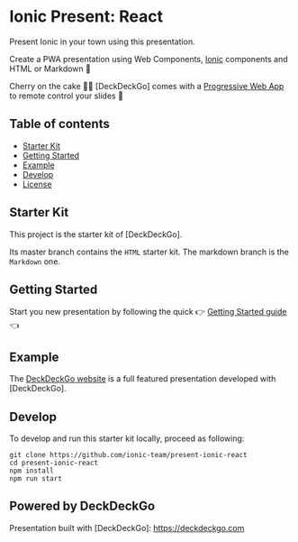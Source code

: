 # Ionic Present: React

Present Ionic in your town using this presentation.

Create a PWA presentation using Web Components, [Ionic](http://ionicframework.com) components and HTML or Markdown 🚀

Cherry on the cake 🍒🎂 [DeckDeckGo] comes with a [Progressive Web App](https://deckdeckgo.app) to remote control your slides 📱

## Table of contents

- [Starter Kit](#starter-kit)
- [Getting Started](#getting-started)
- [Example](#example)
- [Develop](#develop)
- [License](#license)

## Starter Kit

This project is the starter kit of [DeckDeckGo].

Its master branch contains the `HTML` starter kit. The markdown branch is the `Markdown` one.

## Getting Started

Start you new presentation by following the quick  👉 [Getting Started guide](https://docs.deckdeckgo.com/docs) 👈

## Example
   
The [DeckDeckGo website](https://github.com/deckgo/deckdeckgo-website) is a full featured presentation developed with [DeckDeckGo].

## Develop

To develop and run this starter kit locally, proceed as following:

```
git clone https://github.com/ionic-team/present-ionic-react
cd present-ionic-react
npm install
npm run start
```

## Powered by DeckDeckGo

Presentation built with [DeckDeckGo]: https://deckdeckgo.com

